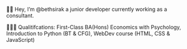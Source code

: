 ✌🏽 Hey, I’m @bethsirak a junior developer currently working as a consultant. 

👩🏽‍💻 Qualitifcations: First-Class BA(Hons) Economics with Psychology, Introduction to Python (BT & CFG), WebDev course (HTML, CSS & JavaScript)
<!---
bethsirak/bethsirak is a ✨ special ✨ repository because its `README.md` (this file) appears on your GitHub profile.
You can click the Preview link to take a look at your changes.
--->
